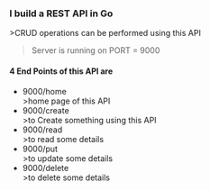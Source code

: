 <h3>I build a REST API in Go</h3>
>CRUD operations can be performed using this API

>Server is running on PORT = 9000

<h4>4 End Points of this API are</h4>
<ul>
  <li>9000/home</li>
  >home page of this API
  <li>9000/create</li>
  >to Create something using this API
  <li>9000/read</li>
  >to read some details
  <li>9000/put</li>
  >to update some details
  <li>9000/delete</li>
  >to delete some details
</ul>







